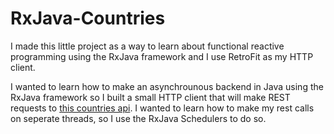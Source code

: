 # RxJava-Countries

I made this little project as a way to learn about functional reactive programming using the RxJava framework and I use RetroFit as my
HTTP client. 

I wanted to learn how to make an asynchrounous backend in Java using the RxJava framework so I built a small HTTP client that will make
REST requests to [this countries api](https://restcountries.eu/). I wanted to learn how to make my rest calls on seperate threads, so I 
use the RxJava Schedulers to do so.
